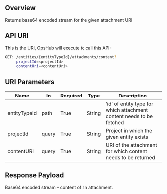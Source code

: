 ## Overview
Returns base64 encoded stream for the given attachment URI 

## API URI
This is the URI, OpsHub will execute to call this API:

```bash
GET: /entities/{entityTypeId}/attachments/content? 
     projectId=<projectId>    	 
     contentUri=<contentUri>
```
## URI Parameters
| Name         | In    | Required | Type   | Description                                        |
|-------------|-------|----------|--------|---------------------------------------------------|
| entityTypeId | path  | True     | String | ‘id’ of entity type for which attachment content needs to be fetched |
| projectId    | query | True     | String | Project in which the given entity exists         |
| contentURI   | query | True     | String | URI of the attachment for which content needs to be returned |

## Response Payload
Base64 encoded stream – content of an attachment.

